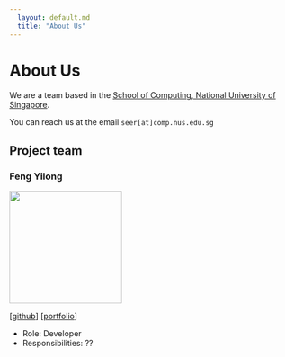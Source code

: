 ```yaml
---
  layout: default.md
  title: "About Us"
---
```


# About Us

We are a team based in the [School of Computing, National University of Singapore](http://www.comp.nus.edu.sg).

You can reach us at the email `seer[at]comp.nus.edu.sg`

## Project team

### Feng Yilong

<img src="images/fyl2003.png" width="200px">

[[github](http://github.com/FYL2003)]
[[portfolio](team/fyl2003.md)]

* Role: Developer
* Responsibilities: ??
